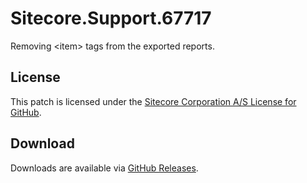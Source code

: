 # Sitecore.Support.67717
Removing &lt;item&gt; tags from the exported reports.

## License  
This patch is licensed under the [Sitecore Corporation A/S License for GitHub](https://github.com/sitecoresupport/Sitecore.Support.67717/blob/master/LICENSE).  

## Download  
Downloads are available via [GitHub Releases](https://github.com/sitecoresupport/Sitecore.Support.67717/releases).  
